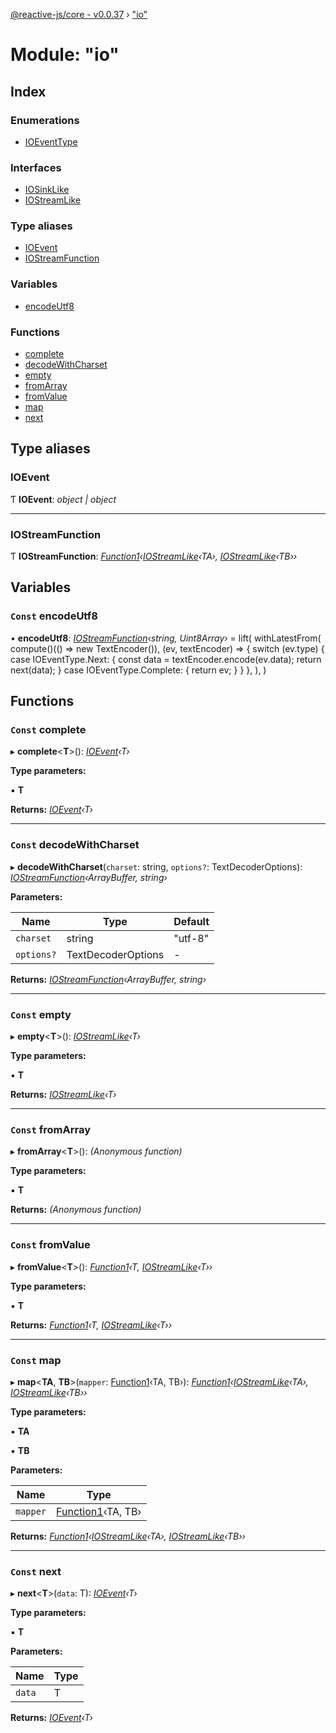 [@reactive-js/core - v0.0.37](../README.md) › ["io"](_io_.md)

# Module: "io"

## Index

### Enumerations

* [IOEventType](../enums/_io_.ioeventtype.md)

### Interfaces

* [IOSinkLike](../interfaces/_io_.iosinklike.md)
* [IOStreamLike](../interfaces/_io_.iostreamlike.md)

### Type aliases

* [IOEvent](_io_.md#ioevent)
* [IOStreamFunction](_io_.md#iostreamfunction)

### Variables

* [encodeUtf8](_io_.md#const-encodeutf8)

### Functions

* [complete](_io_.md#const-complete)
* [decodeWithCharset](_io_.md#const-decodewithcharset)
* [empty](_io_.md#const-empty)
* [fromArray](_io_.md#const-fromarray)
* [fromValue](_io_.md#const-fromvalue)
* [map](_io_.md#const-map)
* [next](_io_.md#const-next)

## Type aliases

###  IOEvent

Ƭ **IOEvent**: *object | object*

___

###  IOStreamFunction

Ƭ **IOStreamFunction**: *[Function1](_functions_.md#function1)‹[IOStreamLike](../interfaces/_io_.iostreamlike.md)‹TA›, [IOStreamLike](../interfaces/_io_.iostreamlike.md)‹TB››*

## Variables

### `Const` encodeUtf8

• **encodeUtf8**: *[IOStreamFunction](_io_.md#iostreamfunction)‹string, Uint8Array›* = lift(
  withLatestFrom(
    compute<TextEncoder>()(() => new TextEncoder()),
    (ev, textEncoder) => {
      switch (ev.type) {
        case IOEventType.Next: {
          const data = textEncoder.encode(ev.data);
          return next(data);
        }
        case IOEventType.Complete: {
          return ev;
        }
      }
    },
  ),
)

## Functions

### `Const` complete

▸ **complete**<**T**>(): *[IOEvent](_io_.md#ioevent)‹T›*

**Type parameters:**

▪ **T**

**Returns:** *[IOEvent](_io_.md#ioevent)‹T›*

___

### `Const` decodeWithCharset

▸ **decodeWithCharset**(`charset`: string, `options?`: TextDecoderOptions): *[IOStreamFunction](_io_.md#iostreamfunction)‹ArrayBuffer, string›*

**Parameters:**

Name | Type | Default |
------ | ------ | ------ |
`charset` | string | "utf-8" |
`options?` | TextDecoderOptions | - |

**Returns:** *[IOStreamFunction](_io_.md#iostreamfunction)‹ArrayBuffer, string›*

___

### `Const` empty

▸ **empty**<**T**>(): *[IOStreamLike](../interfaces/_io_.iostreamlike.md)‹T›*

**Type parameters:**

▪ **T**

**Returns:** *[IOStreamLike](../interfaces/_io_.iostreamlike.md)‹T›*

___

### `Const` fromArray

▸ **fromArray**<**T**>(): *(Anonymous function)*

**Type parameters:**

▪ **T**

**Returns:** *(Anonymous function)*

___

### `Const` fromValue

▸ **fromValue**<**T**>(): *[Function1](_functions_.md#function1)‹T, [IOStreamLike](../interfaces/_io_.iostreamlike.md)‹T››*

**Type parameters:**

▪ **T**

**Returns:** *[Function1](_functions_.md#function1)‹T, [IOStreamLike](../interfaces/_io_.iostreamlike.md)‹T››*

___

### `Const` map

▸ **map**<**TA**, **TB**>(`mapper`: [Function1](_functions_.md#function1)‹TA, TB›): *[Function1](_functions_.md#function1)‹[IOStreamLike](../interfaces/_io_.iostreamlike.md)‹TA›, [IOStreamLike](../interfaces/_io_.iostreamlike.md)‹TB››*

**Type parameters:**

▪ **TA**

▪ **TB**

**Parameters:**

Name | Type |
------ | ------ |
`mapper` | [Function1](_functions_.md#function1)‹TA, TB› |

**Returns:** *[Function1](_functions_.md#function1)‹[IOStreamLike](../interfaces/_io_.iostreamlike.md)‹TA›, [IOStreamLike](../interfaces/_io_.iostreamlike.md)‹TB››*

___

### `Const` next

▸ **next**<**T**>(`data`: T): *[IOEvent](_io_.md#ioevent)‹T›*

**Type parameters:**

▪ **T**

**Parameters:**

Name | Type |
------ | ------ |
`data` | T |

**Returns:** *[IOEvent](_io_.md#ioevent)‹T›*
